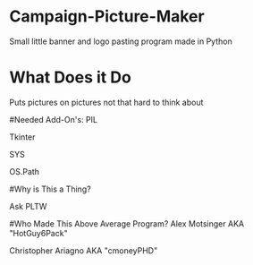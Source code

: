 # Campaign-Picture-Maker
Small little banner and logo pasting program made in Python 

# What Does it Do
Puts pictures on pictures not that hard to think about

#Needed Add-On's:
PIL

Tkinter

SYS

OS.Path

#Why is This a Thing?

Ask PLTW

#Who Made This Above Average Program?
Alex Motsinger AKA "HotGuy6Pack"

Christopher Ariagno AKA "cmoneyPHD"

